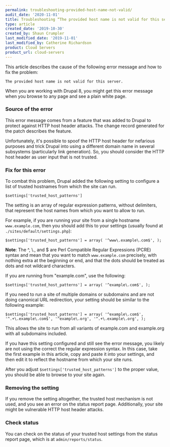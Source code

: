 ```yaml
---
permalink: troubleshooting-provided-host-name-not-valid/
audit_date: '2020-11-01'
title: Troubleshooting “The provided host name is not valid for this server” error message
type: article
created_date: '2019-10-30'
created_by: Shaun Crumpler
last_modified_date: '2019-11-01'
last_modified_by: Catherine Richardson
product: Cloud Servers
product_url: cloud-servers
---
```


This article describes the cause of the following error message and how to fix
the problem:

``The provided host name is not valid for this server.``

When you are working with Drupal 8, you might get this error message when you
browse to any page and see a plain white page.

### Source of the error

This error message comes from a feature that was added to Drupal to protect
against HTTP host header attacks. The change record generated for the patch
describes the feature.

Unfortunately, it's possible to spoof the HTTP host header for nefarious purposes and trick Drupal into using a different domain name in several subsystems (particularly link generation). So, you should consider the HTTP host header as user input that is not trusted.



### Fix for this error

To combat this problem, Drupal added the following setting to configure a list
of trusted hostnames from which the site can run.

`$settings['trusted_host_patterns']`

The setting is an array of regular expression patterns, without delimiters,
that represent the host names from which you want to allow to run.

For example, if you are running your site from a single hostname ``www.example.com``, then you should add this to your settings (usually found at ``./sites/default/settings.php``):

``$settings['trusted_host_patterns'] = array(
  '^www\.example\.com$',
);``

**Note**: The ^, \\., and $ are Perl Compatible Regular Expressions (PCRE) syntax and mean that you want to match
``www.example.com`` precisely, with nothing extra at the beginning or end, and
that the dots should be treated as dots and not wildcard characters.

If you are running from "example.com", use the following:

``$settings['trusted_host_patterns'] = array(
  '^example\.com$',
);``

If you need to run a site of multiple domains or subdomains and are not doing
canonical URL redirection, your setting should be similar to the following
example:

``$settings['trusted_host_patterns'] = array(
  '^example\.com$',
  '^.+\.example\.com$',
  '^example\.org',
  '^.+\.example\.org',
);``

This allows the site to run from all variants of example.com and example.org
with all subdomains included.

If you have this setting configured and still see the error message, you
likely are not using the correct the regular expression syntax. In this case,
take the first example in this article, copy and paste it into your settings, and
then edit it to reflect the hostname from which your site runs.


After you adjust ``$settings['trusted_host_patterns']`` to the proper value,
you should be able to browse to your site again.

### Removing the setting

If you remove the setting altogether, the trusted host mechanism is not used,
and you see an error on the status report page. Additionally, your site might
be vulnerable HTTP host header attacks.

### Check status

You can check on the status of your trusted host settings from the status
report page, which is at ``admin/reports/status``.
